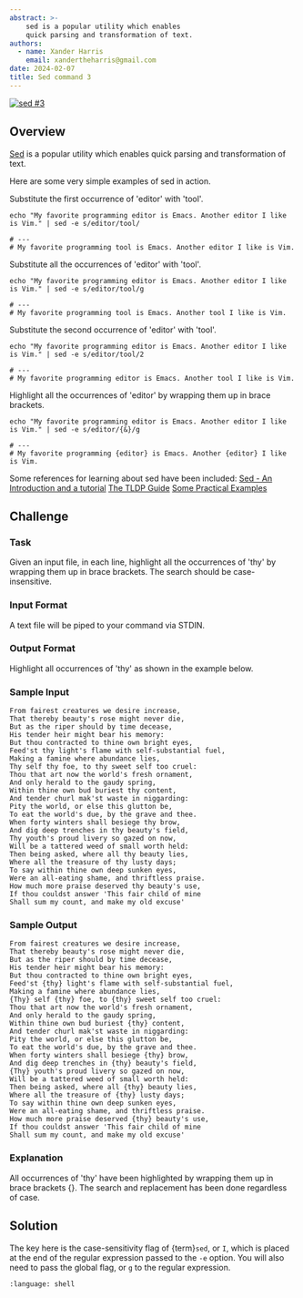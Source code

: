 ```yaml
---
abstract: >-
    sed is a popular utility which enables
    quick parsing and transformation of text.
authors:
  - name: Xander Harris
    email: xandertheharris@gmail.com
date: 2024-02-07
title: Sed command 3
---
```


[![sed #3](https://img.shields.io/badge/sed_%233-hackerrank?style=flat&logo=hackerrank&label=HackerRank)](https://www.hackerrank.com/challenges/text-processing-in-linux-the-sed-command-3/problem?isFullScreen=true)

## Overview

[Sed](http://en.wikipedia.org/wiki/Sed) is a popular utility which enables
quick parsing and transformation of text.

Here are some very simple examples of sed in action.

Substitute the first occurrence of 'editor' with 'tool'.

```{code-block} shell
echo "My favorite programming editor is Emacs. Another editor I like is Vim." | sed -e s/editor/tool/

# ---
# My favorite programming tool is Emacs. Another editor I like is Vim.
```

Substitute all the occurrences of 'editor' with 'tool'.

```{code-block} shell
echo "My favorite programming editor is Emacs. Another editor I like is Vim." | sed -e s/editor/tool/g

# ---
# My favorite programming tool is Emacs. Another tool I like is Vim.
```

Substitute the second occurrence of 'editor' with 'tool'.

```{code-block} shell
echo "My favorite programming editor is Emacs. Another editor I like is Vim." | sed -e s/editor/tool/2

# ---
# My favorite programming editor is Emacs. Another tool I like is Vim.
```

Highlight all the occurrences of 'editor' by wrapping them up in brace brackets.

```{code-block} shell
echo "My favorite programming editor is Emacs. Another editor I like is Vim." | sed -e s/editor/{&}/g

# ---
# My favorite programming {editor} is Emacs. Another {editor} I like is Vim.
```

Some references for learning about sed have been included:
[Sed - An Introduction and a tutorial](http://www.grymoire.com/Unix/Sed.html#uh-10a)
[The TLDP Guide](http://tldp.org/LDP/abs/html/x23170.html)
[Some Practical Examples](http://www.folkstalk.com/2012/01/sed-command-in-unix-examples.html)

## Challenge

### Task

Given an input file, in each line, highlight all the occurrences of 'thy' by
wrapping them up in brace brackets. The search should be case-insensitive.

### Input Format

A text file will be piped to your command via STDIN.

### Output Format

Highlight all occurrences of 'thy' as shown in the example below.

### Sample Input

```{epigraph}
From fairest creatures we desire increase,
That thereby beauty's rose might never die,
But as the riper should by time decease,
His tender heir might bear his memory:
But thou contracted to thine own bright eyes,
Feed'st thy light's flame with self-substantial fuel,
Making a famine where abundance lies,
Thy self thy foe, to thy sweet self too cruel:
Thou that art now the world's fresh ornament,
And only herald to the gaudy spring,
Within thine own bud buriest thy content,
And tender churl mak'st waste in niggarding:
Pity the world, or else this glutton be,
To eat the world's due, by the grave and thee.
When forty winters shall besiege thy brow,
And dig deep trenches in thy beauty's field,
Thy youth's proud livery so gazed on now,
Will be a tattered weed of small worth held:
Then being asked, where all thy beauty lies,
Where all the treasure of thy lusty days;
To say within thine own deep sunken eyes,
Were an all-eating shame, and thriftless praise.
How much more praise deserved thy beauty's use,
If thou couldst answer 'This fair child of mine
Shall sum my count, and make my old excuse'
```

### Sample Output

```{epigraph}
From fairest creatures we desire increase,
That thereby beauty's rose might never die,
But as the riper should by time decease,
His tender heir might bear his memory:
But thou contracted to thine own bright eyes,
Feed'st {thy} light's flame with self-substantial fuel,
Making a famine where abundance lies,
{Thy} self {thy} foe, to {thy} sweet self too cruel:
Thou that art now the world's fresh ornament,
And only herald to the gaudy spring,
Within thine own bud buriest {thy} content,
And tender churl mak'st waste in niggarding:
Pity the world, or else this glutton be,
To eat the world's due, by the grave and thee.
When forty winters shall besiege {thy} brow,
And dig deep trenches in {thy} beauty's field,
{Thy} youth's proud livery so gazed on now,
Will be a tattered weed of small worth held:
Then being asked, where all {thy} beauty lies,
Where all the treasure of {thy} lusty days;
To say within thine own deep sunken eyes,
Were an all-eating shame, and thriftless praise.
How much more praise deserved {thy} beauty's use,
If thou couldst answer 'This fair child of mine
Shall sum my count, and make my old excuse'
```

### Explanation

All occurrences of 'thy' have been highlighted by wrapping them up in brace
brackets {}. The search and replacement has been done regardless of case.

## Solution

The key here is the case-sensitivity flag of {term}`sed`, or `I`, which is
placed at the end of the regular expression passed to the `-e` option. You
will also need to pass the global flag, or `g` to the regular expression.

```{literalinclude} /bash/sed/sed-3/sed-3.sh
:language: shell
```
